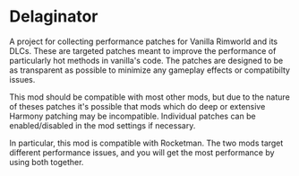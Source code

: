 # Delaginator
A project for collecting performance patches for Vanilla Rimworld and its DLCs.  These are targeted patches meant to improve the performance of particularly hot methods in vanilla's code.  The patches are designed to be as transparent as possible to minimize any gameplay effects or compatibilty issues.

This mod should be compatible with most other mods, but due to the nature of theses patches it's possible that mods which do deep or extensive Harmony patching may be incompatible.  Individual patches can be enabled/disabled in the mod settings if necessary.

In particular, this mod is compatible with Rocketman. The two mods target different performance issues, and you will get the most performance by using both together.
